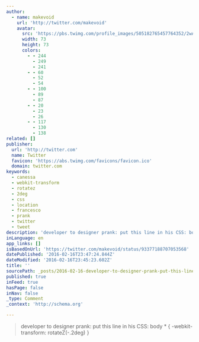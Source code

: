 ```yaml
---
author:
  - name: makevoid
    url: 'http://twitter.com/makevoid'
    avatar:
      src: 'https://pbs.twimg.com/profile_images/505182765457764352/2wAnUl4N_bigger.jpeg'
      width: 73
      height: 73
      colors:
        - - 244
          - 249
          - 241
        - - 60
          - 52
          - 54
        - - 100
          - 89
          - 87
        - - 20
          - 23
          - 26
        - - 117
          - 130
          - 138
related: []
publisher:
  url: 'http://twitter.com'
  name: Twitter
  favicon: 'https://abs.twimg.com/favicons/favicon.ico'
  domain: twitter.com
keywords:
  - canessa
  - webkit-transform
  - rotatez
  - 2deg
  - css
  - location
  - francesco
  - prank
  - twitter
  - tweet
description: 'developer to designer prank: put this line in his CSS: body * { -webkit-transform: rotateZ(-.2deg) }'
inLanguage: en
app_links: []
isBasedOnUrl: 'https://twitter.com/makevoid/status/93377188707053568'
datePublished: '2016-02-16T23:47:24.844Z'
dateModified: '2016-02-16T23:45:23.602Z'
title: ''
sourcePath: _posts/2016-02-16-developer-to-designer-prank-put-this-line-in-his-css-body.md
published: true
inFeed: true
hasPage: false
inNav: false
_type: Comment
_context: 'http://schema.org'

---
```

> developer to designer prank&colon; put this line in his CSS&colon; body &midast; &lcub; -webkit-transform&colon; rotateZ&lpar;-&period;2deg&rpar; &rcub;
